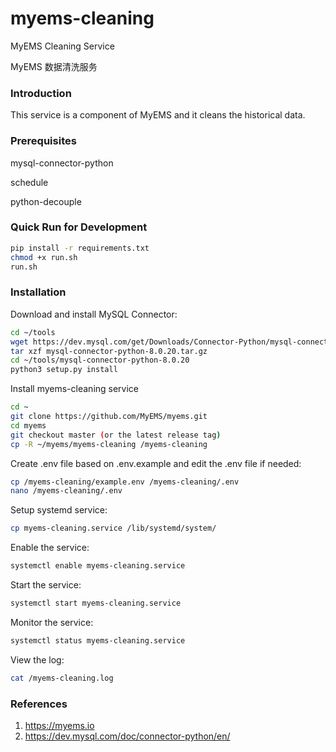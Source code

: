 # myems-cleaning
MyEMS Cleaning Service 

MyEMS 数据清洗服务

### Introduction

This service is a component of MyEMS and it cleans the historical data. 

### Prerequisites

mysql-connector-python

schedule

python-decouple

### Quick Run for Development
```bash
pip install -r requirements.txt
chmod +x run.sh
run.sh
```

### Installation
    
Download and install MySQL Connector:
```bash
cd ~/tools
wget https://dev.mysql.com/get/Downloads/Connector-Python/mysql-connector-python-8.0.20.tar.gz
tar xzf mysql-connector-python-8.0.20.tar.gz
cd ~/tools/mysql-connector-python-8.0.20
python3 setup.py install
```

Install myems-cleaning service
```bash
cd ~
git clone https://github.com/MyEMS/myems.git
cd myems
git checkout master (or the latest release tag)
cp -R ~/myems/myems-cleaning /myems-cleaning
```
Create .env file based on .env.example and edit the .env file if needed:
```bash
cp /myems-cleaning/example.env /myems-cleaning/.env
nano /myems-cleaning/.env
```
Setup systemd service:
```bash
cp myems-cleaning.service /lib/systemd/system/
```
Enable the service:
```bash
systemctl enable myems-cleaning.service
```
Start the service:
```bash
systemctl start myems-cleaning.service
```
Monitor the service:
```bash
systemctl status myems-cleaning.service
```
View the log:
```bash
cat /myems-cleaning.log
```

### References

1.  https://myems.io
2.  https://dev.mysql.com/doc/connector-python/en/
